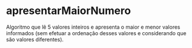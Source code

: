 # apresentarMaiorNumero
Algoritmo que lê 5 valores inteiros e apresenta o maior e menor valores informados (sem efetuar a ordenação desses valores e considerando que são valores diferentes). 
